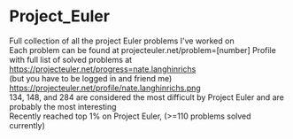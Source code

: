 # Project_Euler
Full collection of all the project Euler problems I've worked on  
Each problem can be found at projecteuler.net/problem=[number]
Profile with full list of solved problems at https://projecteuler.net/progress=nate.langhinrichs   
(but you have to be logged in and friend me)  
https://projecteuler.net/profile/nate.langhinrichs.png  
134, 148, and 284 are considered the most difficult by Project Euler and are probably the most interesting  
Recently reached top 1% on Project Euler, (>=110 problems solved currently)
